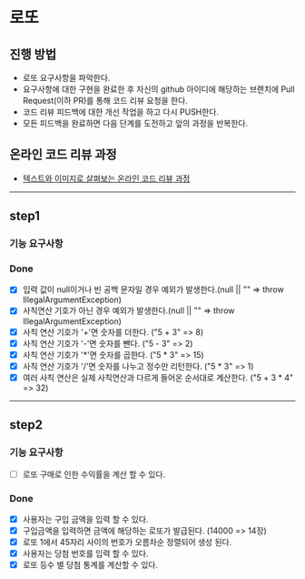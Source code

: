 # 로또
## 진행 방법
* 로또 요구사항을 파악한다.
* 요구사항에 대한 구현을 완료한 후 자신의 github 아이디에 해당하는 브랜치에 Pull Request(이하 PR)를 통해 코드 리뷰 요청을 한다.
* 코드 리뷰 피드백에 대한 개선 작업을 하고 다시 PUSH한다.
* 모든 피드백을 완료하면 다음 단계를 도전하고 앞의 과정을 반복한다.

## 온라인 코드 리뷰 과정
* [텍스트와 이미지로 살펴보는 온라인 코드 리뷰 과정](https://github.com/next-step/nextstep-docs/tree/master/codereview)

---

## step1
### 기능 요구사항
### Done
- [x] 입력 값이 null이거나 빈 공백 문자일 경우 예외가 발생한다.(null || "" => throw IllegalArgumentException)
- [x] 사칙연산 기호가 아닌 경우 예외가 발생한다.(null || "" => throw IllegalArgumentException)
- [x] 사칙 연산 기호가 '+'면 숫자를 더한다. ("5 + 3" => 8)
- [x] 사칙 연산 기호가 '-'면 숫자를 뺀다. ("5 - 3" => 2)
- [x] 사칙 연산 기호가 '*'면 숫자를 곱한다. ("5 * 3" => 15)
- [x] 사칙 연산 기호가 '/'면 숫자를 나누고 정수만 리턴한다. ("5 * 3" => 1)
- [x] 여러 사칙 연산은 실제 사칙연산과 다르게 들어온 순서대로 계산한다. ("5 + 3 * 4" => 32)

---
## step2
### 기능 요구사항
- [ ] 로또 구매로 인한 수익률을 계산 할 수 있다.

### Done
- [x] 사용자는 구입 금액을 입력 할 수 있다.
- [x] 구입금액을 입력하면 금액에 해당하는 로또가 발급된다. (14000 => 14장)
- [x] 로또 1에서 45자리 사이의 번호가 오름차순 정렬되어 생성 된다. 
- [x] 사용자는 당첨 번호를 입력 할 수 있다.
- [x] 로또 등수 별 당첨 통계를 계산할 수 있다.
